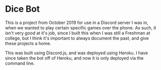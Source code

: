 # Dice Bot

This is a project from October 2019 for use in a Discord server I was in, when we wanted to play certain specific games over the phone. As such, it isn't very good at it's job, since I built this when I was still a Freshman at college, but I think it's important to always document the past, and give these projects a home.

This was built using Discord.js, and was deployed using Heroku. I have since taken the bot off of Heroku, and now it is only deployed via the command line.

